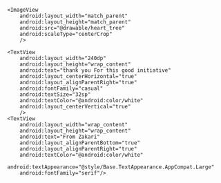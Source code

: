<?xml version="1.0" encoding="utf-8"?>
<RelativeLayout xmlns:android="http://schemas.android.com/apk/res/android"
    xmlns:app="http://schemas.android.com/apk/res-auto"
    xmlns:tools="http://schemas.android.com/tools"
    android:layout_width="match_parent"
    android:layout_height="match_parent"
    tools:context=".MainActivity"
    >

    <ImageView
        android:layout_width="match_parent"
        android:layout_height="match_parent"
        android:src="@drawable/heart_tree"
        android:scaleType="centerCrop"
        />

    <TextView
        android:layout_width="240dp"
        android:layout_height="wrap_content"
        android:text="thank you For this good initiative"
        android:layout_centerHorizontal="true"
        android:layout_alignParentRight="true"
        android:fontFamily="casual"
        android:textSize="32sp"
        android:textColor="@android:color/white"
        android:layout_centerVertical="true"
        />
    <TextView
        android:layout_width="wrap_content"
        android:layout_height="wrap_content"
        android:text="From Zakari"
        android:layout_alignParentBottom="true"
        android:layout_alignParentRight="true"
        android:textColor="@android:color/white"
        android:textAppearance="@style/Base.TextAppearance.AppCompat.Large"
        android:fontFamily="serif"/>



</RelativeLayout>
